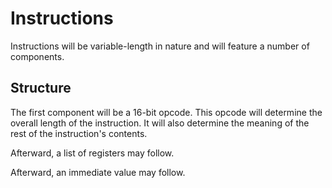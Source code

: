 # Instructions
Instructions will be variable-length in nature and will feature a number of 
components.

## Structure
The first component will be a 16-bit opcode. This opcode will determine the 
overall length of the instruction. It will also determine the meaning of the 
rest of the instruction's contents.

Afterward, a list of registers may follow.

Afterward, an immediate value may follow.

##
